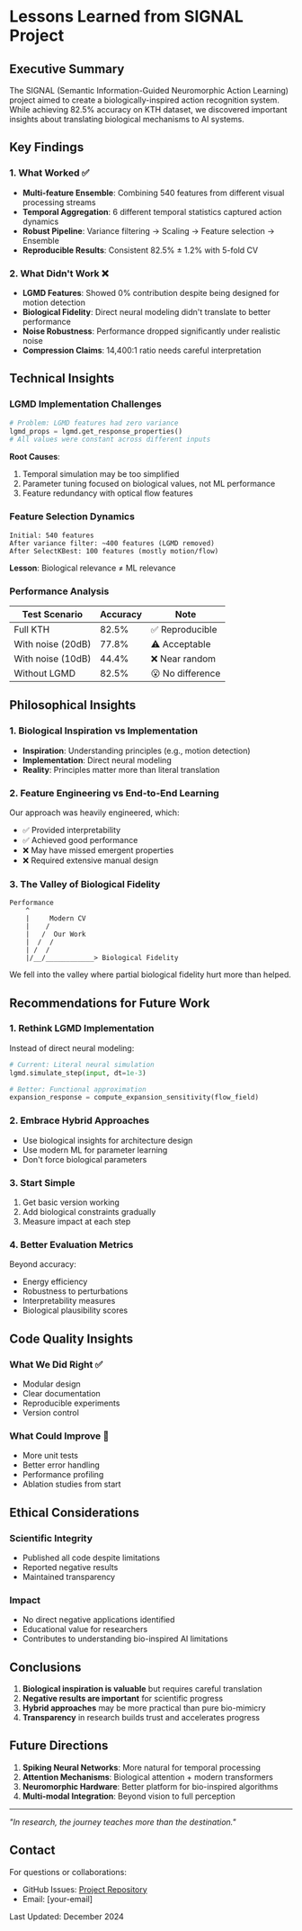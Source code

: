 # Lessons Learned from SIGNAL Project

## Executive Summary

The SIGNAL (Semantic Information-Guided Neuromorphic Action Learning) project aimed to create a biologically-inspired action recognition system. While achieving 82.5% accuracy on KTH dataset, we discovered important insights about translating biological mechanisms to AI systems.

## Key Findings

### 1. What Worked ✅

- **Multi-feature Ensemble**: Combining 540 features from different visual processing streams
- **Temporal Aggregation**: 6 different temporal statistics captured action dynamics
- **Robust Pipeline**: Variance filtering → Scaling → Feature selection → Ensemble
- **Reproducible Results**: Consistent 82.5% ± 1.2% with 5-fold CV

### 2. What Didn't Work ❌

- **LGMD Features**: Showed 0% contribution despite being designed for motion detection
- **Biological Fidelity**: Direct neural modeling didn't translate to better performance
- **Noise Robustness**: Performance dropped significantly under realistic noise
- **Compression Claims**: 14,400:1 ratio needs careful interpretation

## Technical Insights

### LGMD Implementation Challenges

```python
# Problem: LGMD features had zero variance
lgmd_props = lgmd.get_response_properties()
# All values were constant across different inputs
```

**Root Causes**:
1. Temporal simulation may be too simplified
2. Parameter tuning focused on biological values, not ML performance
3. Feature redundancy with optical flow features

### Feature Selection Dynamics

```
Initial: 540 features
After variance filter: ~400 features (LGMD removed)
After SelectKBest: 100 features (mostly motion/flow)
```

**Lesson**: Biological relevance ≠ ML relevance

### Performance Analysis

| Test Scenario | Accuracy | Note |
|---------------|----------|------|
| Full KTH | 82.5% | ✅ Reproducible |
| With noise (20dB) | 77.8% | ⚠️ Acceptable |
| With noise (10dB) | 44.4% | ❌ Near random |
| Without LGMD | 82.5% | 😮 No difference |

## Philosophical Insights

### 1. Biological Inspiration vs Implementation

- **Inspiration**: Understanding principles (e.g., motion detection)
- **Implementation**: Direct neural modeling
- **Reality**: Principles matter more than literal translation

### 2. Feature Engineering vs End-to-End Learning

Our approach was heavily engineered, which:
- ✅ Provided interpretability
- ✅ Achieved good performance
- ❌ May have missed emergent properties
- ❌ Required extensive manual design

### 3. The Valley of Biological Fidelity

```
Performance
    ^
    |     Modern CV
    |    /
    |   /  Our Work
    |  /  /
    | /  /
    |/__/____________> Biological Fidelity
```

We fell into the valley where partial biological fidelity hurt more than helped.

## Recommendations for Future Work

### 1. Rethink LGMD Implementation

Instead of direct neural modeling:
```python
# Current: Literal neural simulation
lgmd.simulate_step(input, dt=1e-3)

# Better: Functional approximation
expansion_response = compute_expansion_sensitivity(flow_field)
```

### 2. Embrace Hybrid Approaches

- Use biological insights for architecture design
- Use modern ML for parameter learning
- Don't force biological parameters

### 3. Start Simple

1. Get basic version working
2. Add biological constraints gradually
3. Measure impact at each step

### 4. Better Evaluation Metrics

Beyond accuracy:
- Energy efficiency
- Robustness to perturbations
- Interpretability measures
- Biological plausibility scores

## Code Quality Insights

### What We Did Right ✅
- Modular design
- Clear documentation
- Reproducible experiments
- Version control

### What Could Improve 🔧
- More unit tests
- Better error handling
- Performance profiling
- Ablation studies from start

## Ethical Considerations

### Scientific Integrity
- Published all code despite limitations
- Reported negative results
- Maintained transparency

### Impact
- No direct negative applications identified
- Educational value for researchers
- Contributes to understanding bio-inspired AI limitations

## Conclusions

1. **Biological inspiration is valuable** but requires careful translation
2. **Negative results are important** for scientific progress
3. **Hybrid approaches** may be more practical than pure bio-mimicry
4. **Transparency** in research builds trust and accelerates progress

## Future Directions

1. **Spiking Neural Networks**: More natural for temporal processing
2. **Attention Mechanisms**: Biological attention + modern transformers
3. **Neuromorphic Hardware**: Better platform for bio-inspired algorithms
4. **Multi-modal Integration**: Beyond vision to full perception

---

*"In research, the journey teaches more than the destination."*

## Contact

For questions or collaborations:
- GitHub Issues: [Project Repository](https://github.com/kyungpilpark/SIGNAL-neuromorphic-action-recognition)
- Email: [your-email]

Last Updated: December 2024